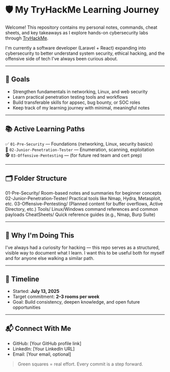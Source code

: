 # 🛡️ My TryHackMe Learning Journey

Welcome! This repository contains my personal notes, commands, cheat sheets, and key takeaways as I explore hands-on cybersecurity labs through [TryHackMe](https://tryhackme.com/).

I'm currently a software developer (Laravel + React) expanding into cybersecurity to better understand system security, ethical hacking, and the offensive side of tech I've always been curious about.

---

## 🎯 Goals

- Strengthen fundamentals in networking, Linux, and web security
- Learn practical penetration testing tools and workflows
- Build transferable skills for appsec, bug bounty, or SOC roles
- Keep track of my learning journey with minimal, meaningful notes

---

## 📚 Active Learning Paths

✅ `01-Pre-Security` — Foundations (networking, Linux, security basics)  
🔄 `02-Junior-Penetration-Tester` — Enumeration, scanning, exploitation  
🕵️ `03-Offensive-Pentesting` — (for future red team and cert prep)

---

## 🗂️ Folder Structure

01-Pre-Security/
Room-based notes and summaries for beginner concepts
02-Junior-Penetration-Tester/
Practical tools like Nmap, Hydra, Metasploit, etc.
03-Offensive-Pentesting/
(Planned content for buffer overflows, Active Directory, etc.)
Tools/
Linux/Windows command references and common payloads
CheatSheets/
Quick reference guides (e.g., Nmap, Burp Suite)

---

## 🧠 Why I'm Doing This

I've always had a curiosity for hacking — this repo serves as a structured, visible way to document what I learn. I want this to be useful both for myself and for anyone else walking a similar path.

---

## 📅 Timeline

- Started: **July 13, 2025**
- Target commitment: **2–3 rooms per week**
- Goal: Build consistency, deepen knowledge, and open future opportunities

---

## 📬 Connect With Me

- GitHub: [Your GitHub profile link]
- LinkedIn: [Your LinkedIn URL]
- Email: [Your email, optional]

> Green squares = real effort. Every commit is a step forward.
